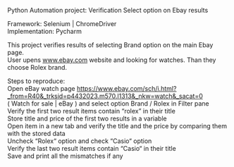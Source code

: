 Python Automation project: Verification Select option on Ebay results  

Framework: Selenium | ChromeDriver   
Implementation: Pycharm  

This project verifies results of selecting Brand option on the main Ebay page.  
User upens www.ebay.com website and looking for watches. Than they choose Rolex brand.  

Steps to reproduce:  
Open eBay watch page https://www.ebay.com/sch/i.html?_from=R40&_trksid=p4432023.m570.l1313&_nkw=watch&_sacat=0   
( Watch for sale | eBay ) and select option Brand / Rolex in Filter pane  
Verify the first two result items contain “rolex” in their title  
Store title and price of the first two results in a variable  
Open item in a new tab and verify the title and the price by comparing them with the stored data  
Uncheck “Rolex“ option and check “Casio“ option  
Verify the last two result items contain “Casio“ in their title  
Save and print all the mismatches if any  
